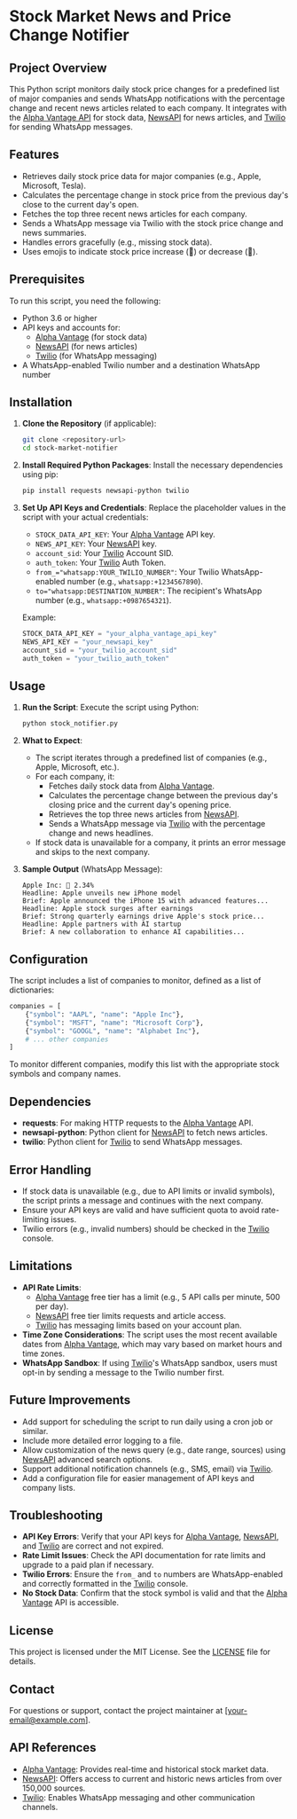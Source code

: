 # Stock Market News and Price Change Notifier

## Project Overview
This Python script monitors daily stock price changes for a predefined list of major companies and sends WhatsApp notifications with the percentage change and recent news articles related to each company. It integrates with the [Alpha Vantage API](https://www.alphavantage.co) for stock data, [NewsAPI](https://newsapi.org) for news articles, and [Twilio](https://www.twilio.com) for sending WhatsApp messages.

## Features
- Retrieves daily stock price data for major companies (e.g., Apple, Microsoft, Tesla).
- Calculates the percentage change in stock price from the previous day's close to the current day's open.
- Fetches the top three recent news articles for each company.
- Sends a WhatsApp message via Twilio with the stock price change and news summaries.
- Handles errors gracefully (e.g., missing stock data).
- Uses emojis to indicate stock price increase (🔺) or decrease (🔻).

## Prerequisites
To run this script, you need the following:
- Python 3.6 or higher
- API keys and accounts for:
  - [Alpha Vantage](https://www.alphavantage.co) (for stock data)
  - [NewsAPI](https://newsapi.org) (for news articles)
  - [Twilio](https://www.twilio.com) (for WhatsApp messaging)
- A WhatsApp-enabled Twilio number and a destination WhatsApp number

## Installation
1. **Clone the Repository** (if applicable):
   ```bash
   git clone <repository-url>
   cd stock-market-notifier
   ```

2. **Install Required Python Packages**:
   Install the necessary dependencies using pip:
   ```bash
   pip install requests newsapi-python twilio
   ```

3. **Set Up API Keys and Credentials**:
   Replace the placeholder values in the script with your actual credentials:
   - `STOCK_DATA_API_KEY`: Your [Alpha Vantage](https://www.alphavantage.co) API key.
   - `NEWS_API_KEY`: Your [NewsAPI](https://newsapi.org) key.
   - `account_sid`: Your [Twilio](https://www.twilio.com) Account SID.
   - `auth_token`: Your [Twilio](https://www.twilio.com) Auth Token.
   - `from_="whatsapp:YOUR_TWILIO_NUMBER"`: Your Twilio WhatsApp-enabled number (e.g., `whatsapp:+1234567890`).
   - `to="whatsapp:DESTINATION_NUMBER"`: The recipient's WhatsApp number (e.g., `whatsapp:+0987654321`).

   Example:
   ```python
   STOCK_DATA_API_KEY = "your_alpha_vantage_api_key"
   NEWS_API_KEY = "your_newsapi_key"
   account_sid = "your_twilio_account_sid"
   auth_token = "your_twilio_auth_token"
   ```

## Usage
1. **Run the Script**:
   Execute the script using Python:
   ```bash
   python stock_notifier.py
   ```

2. **What to Expect**:
   - The script iterates through a predefined list of companies (e.g., Apple, Microsoft, etc.).
   - For each company, it:
     - Fetches daily stock data from [Alpha Vantage](https://www.alphavantage.co).
     - Calculates the percentage change between the previous day's closing price and the current day's opening price.
     - Retrieves the top three news articles from [NewsAPI](https://newsapi.org).
     - Sends a WhatsApp message via [Twilio](https://www.twilio.com) with the percentage change and news headlines.
   - If stock data is unavailable for a company, it prints an error message and skips to the next company.

3. **Sample Output** (WhatsApp Message):
   ```
   Apple Inc: 🔺 2.34%
   Headline: Apple unveils new iPhone model
   Brief: Apple announced the iPhone 15 with advanced features...
   Headline: Apple stock surges after earnings
   Brief: Strong quarterly earnings drive Apple's stock price...
   Headline: Apple partners with AI startup
   Brief: A new collaboration to enhance AI capabilities...
   ```

## Configuration
The script includes a list of companies to monitor, defined as a list of dictionaries:
```python
companies = [
    {"symbol": "AAPL", "name": "Apple Inc"},
    {"symbol": "MSFT", "name": "Microsoft Corp"},
    {"symbol": "GOOGL", "name": "Alphabet Inc"},
    # ... other companies
]
```
To monitor different companies, modify this list with the appropriate stock symbols and company names.

## Dependencies
- **requests**: For making HTTP requests to the [Alpha Vantage](https://www.alphavantage.co) API.
- **newsapi-python**: Python client for [NewsAPI](https://newsapi.org) to fetch news articles.
- **twilio**: Python client for [Twilio](https://www.twilio.com) to send WhatsApp messages.

## Error Handling
- If stock data is unavailable (e.g., due to API limits or invalid symbols), the script prints a message and continues with the next company.
- Ensure your API keys are valid and have sufficient quota to avoid rate-limiting issues.
- Twilio errors (e.g., invalid numbers) should be checked in the [Twilio](https://www.twilio.com) console.

## Limitations
- **API Rate Limits**:
  - [Alpha Vantage](https://www.alphavantage.co) free tier has a limit (e.g., 5 API calls per minute, 500 per day).
  - [NewsAPI](https://newsapi.org) free tier limits requests and article access.
  - [Twilio](https://www.twilio.com) has messaging limits based on your account plan.
- **Time Zone Considerations**: The script uses the most recent available dates from [Alpha Vantage](https://www.alphavantage.co), which may vary based on market hours and time zones.
- **WhatsApp Sandbox**: If using [Twilio](https://www.twilio.com)'s WhatsApp sandbox, users must opt-in by sending a message to the Twilio number first.

## Future Improvements
- Add support for scheduling the script to run daily using a cron job or similar.
- Include more detailed error logging to a file.
- Allow customization of the news query (e.g., date range, sources) using [NewsAPI](https://newsapi.org) advanced search options.
- Support additional notification channels (e.g., SMS, email) via [Twilio](https://www.twilio.com).
- Add a configuration file for easier management of API keys and company lists.

## Troubleshooting
- **API Key Errors**: Verify that your API keys for [Alpha Vantage](https://www.alphavantage.co), [NewsAPI](https://newsapi.org), and [Twilio](https://www.twilio.com) are correct and not expired.
- **Rate Limit Issues**: Check the API documentation for rate limits and upgrade to a paid plan if necessary.
- **Twilio Errors**: Ensure the `from_` and `to` numbers are WhatsApp-enabled and correctly formatted in the [Twilio](https://www.twilio.com) console.
- **No Stock Data**: Confirm that the stock symbol is valid and that the [Alpha Vantage](https://www.alphavantage.co) API is accessible.

## License
This project is licensed under the MIT License. See the [LICENSE](LICENSE) file for details.

## Contact
For questions or support, contact the project maintainer at [your-email@example.com].

## API References
- [Alpha Vantage](https://www.alphavantage.co): Provides real-time and historical stock market data.
- [NewsAPI](https://newsapi.org): Offers access to current and historic news articles from over 150,000 sources.
- [Twilio](https://www.twilio.com): Enables WhatsApp messaging and other communication channels.